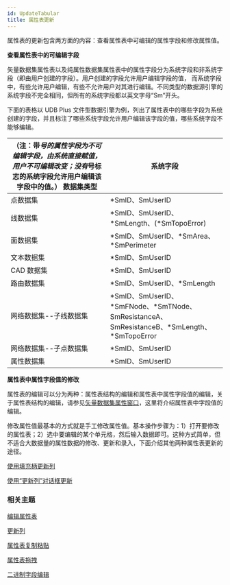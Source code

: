 ```yaml
---
id: UpdateTabular
title: 属性表更新
---
```

属性表的更新包含两方面的内容：查看属性表中可编辑的属性字段和修改属性值。

**查看属性表中的可编辑字段**

矢量数据集属性表以及纯属性数据集属性表中的属性字段分为系统字段和非系统字段（即由用户创建的字段）。用户创建的字段允许用户编辑字段的值，
而系统字段中，有些允许用户编辑，有些不允许用户对其进行编辑。不同类型的数据源引擎的系统字段不完全相同，但所有的系统字段都以英文字母“Sm”开头。

下面的表格以 UDB Plus
文件型数据引擎为例，列出了属性表中的哪些字段为系统创建的字段，并且标注了哪些系统字段允许用户编辑该字段的值，哪些系统字段不能够编辑。

（注：带*号的属性字段为不可编辑字段，由系统直接赋值，用户不可编辑改变；没有*号标志的系统字段允许用户编辑该字段中的值。）  数据集类型  | 系统字段  
---|---  
点数据集  | *SmID、SmUserID  
线数据集  | *SmID、SmUserID、*SmLength、(*SmTopoError)  
面数据集  | *SmID、SmUserID、*SmArea、*SmPerimeter  
文本数据集  | *SmID、SmUserID  
CAD 数据集  | *SmID、SmUserID  
路由数据集  | *SmID、SmUserID、*SmLength  
网络数据集--子线数据集  |*SmID、SmUserID、*SmFNode、*SmTNode、SmResistanceA、SmResistanceB、*SmLength、*SmTopoError  
网络数据集--子点数据集  | *SmID、SmUserID  
属性数据集 | *SmID、SmUserID  
  
**属性表中属性字段值的修改**

属性表的编辑可以分为两种：属性表结构的编辑和属性表中属性字段值的编辑，关于属性表结构的编辑，请参见[矢量数据集属性窗口](../DataManagement/DTgroupDiaVector)，这里将介绍属性表中字段值的编辑。

修改属性值最基本的方式就是手工修改属性值。基本操作步骤为：1）打开要修改的属性表；2）选中要编辑的某个单元格，然后输入数据即可。这种方式简单，但不适合大数据量的属性数据的修改、更新和录入，下面介绍其他两种属性表更新的途径。

  [使用填充柄更新列](UpdateTabular1)

  [使用“更新列”对话框更新](UpdateTabular2)

### 相关主题

  [编辑属性表](Editgroup)

  [更新列](UpdateButton)

  [属性表复制粘贴](CopyAndPaste)

  [属性表拖拽](DragTabular)

  [二进制字段编辑](BinaryEdit)

